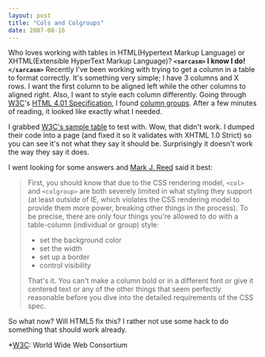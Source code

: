 ```yaml
---
layout: post
title: "Cols and Colgroups"
date: 2007-08-16
---
```


Who loves working with tables in HTML(Hypertext Markup Language) or XHTML(Extensible HyperText Markup Language)? **`<sarcasm>` I know I do! `</sarcasm>`** Recently I've been working with trying to get a column in a table to format correctly. It's something very simple; I have 3 columns and X rows. I want the first column to be aligned left while the other columns to aligned right. Also, I want to style each column differently. Going through [W3C]'s [HTML 4.01 Specification], I found [column groups]. After a few minutes of reading, it looked like exactly what I needed.


I grabbed [W3C's sample table] to test with. Wow, that didn't work. I dumped their code into a page (and fixed it so it validates with XHTML 1.0 Strict) so you can see it's not what they say it should be. Surprisingly it doesn't work the way they say it does.


I went looking for some answers and [Mark J. Reed]  said it best:

> First, you should know that due to the CSS rendering model, `<col>` and `<colgroup>` are both severely limited in what styling they support (at least outside of IE, which violates the CSS rendering model to provide them more power, breaking other things in the process). To be precise, there are only four things you're allowed to do with a table-column (individual or group) style:
>
> - set the background color
> - set the width
> - set up a border
> - control visibility
>
> That's it. You can't make a column bold or in a different font or give it centered text or any of the other things that seem perfectly reasonable before you dive into the detailed requirements of the CSS spec.

So what now? Will HTML5 fix this? I rather not use some hack to do something that should work already.


*[W3C]: World Wide Web Consortium

[W3C]: http://www.w3.org
[HTML 4.01 Specification]: http://www.w3.org/TR/html4
[column groups]: http://www.w3.org/TR/html4/struct/tables.html#h-11.2.4
[W3C's sample table]: http://www.w3.org/TR/html4/struct/tables.html#sample
[Mark J. Reed]: http://archivist.incutio.com/viewlist/css-discuss/79793

